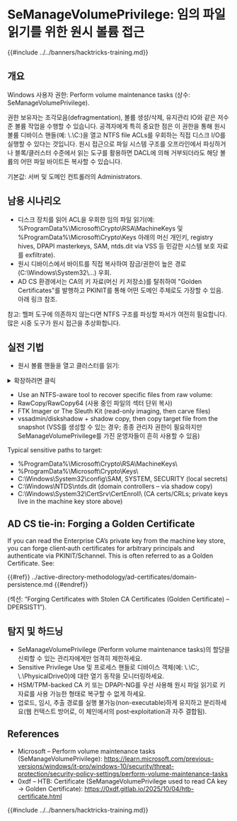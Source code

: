 # SeManageVolumePrivilege: 임의 파일 읽기를 위한 원시 볼륨 접근

{{#include ../../banners/hacktricks-training.md}}

## 개요

Windows 사용자 권한: Perform volume maintenance tasks (상수: SeManageVolumePrivilege).

권한 보유자는 조각모음(defragmentation), 볼륨 생성/삭제, 유지관리 IO와 같은 저수준 볼륨 작업을 수행할 수 있습니다. 공격자에게 특히 중요한 점은 이 권한을 통해 원시 볼륨 디바이스 핸들(예: \\.\C:)을 열고 NTFS file ACLs를 우회하는 직접 디스크 I/O를 실행할 수 있다는 것입니다. 원시 접근으로 파일 시스템 구조를 오프라인에서 파싱하거나 블록/클러스터 수준에서 읽는 도구를 활용하면 DACL에 의해 거부되더라도 해당 볼륨의 어떤 파일 바이트든 복사할 수 있습니다.

기본값: 서버 및 도메인 컨트롤러의 Administrators.

## 남용 시나리오

- 디스크 장치를 읽어 ACL을 우회한 임의 파일 읽기(예: %ProgramData%\Microsoft\Crypto\RSA\MachineKeys 및 %ProgramData%\Microsoft\Crypto\Keys 아래의 머신 개인키, registry hives, DPAPI masterkeys, SAM, ntds.dit via VSS 등 민감한 시스템 보호 자료를 exfiltrate).
- 원시 디바이스에서 바이트를 직접 복사하여 잠금/권한이 높은 경로(C:\Windows\System32\…) 우회.
- AD CS 환경에서는 CA의 키 자료(머신 키 저장소)를 탈취하여 "Golden Certificates"를 발행하고 PKINIT를 통해 어떤 도메인 주체로도 가장할 수 있음. 아래 링크 참조.

참고: 헬퍼 도구에 의존하지 않는다면 NTFS 구조를 파싱할 파서가 여전히 필요합니다. 많은 시중 도구가 원시 접근을 추상화합니다.

## 실전 기법

- 원시 볼륨 핸들을 열고 클러스터를 읽기:

<details>
<summary>확장하려면 클릭</summary>
```powershell
# PowerShell – read first MB from C: raw device (requires SeManageVolumePrivilege)
$fs = [System.IO.File]::Open("\\.\\C:",[System.IO.FileMode]::Open,[System.IO.FileAccess]::Read,[System.IO.FileShare]::ReadWrite)
$buf = New-Object byte[] (1MB)
$null = $fs.Read($buf,0,$buf.Length)
$fs.Close()
[IO.File]::WriteAllBytes("C:\\temp\\c_first_mb.bin", $buf)
```

```csharp
// C# (compile with Add-Type) – read an arbitrary offset of \\.\nusing System;
using System.IO;
class R {
static void Main(string[] a){
using(var fs = new FileStream("\\\\.\\C:", FileMode.Open, FileAccess.Read, FileShare.ReadWrite)){
fs.Position = 0x100000; // seek
var buf = new byte[4096];
fs.Read(buf,0,buf.Length);
File.WriteAllBytes("C:\\temp\\blk.bin", buf);
}
}
}
```
</details>

- Use an NTFS-aware tool to recover specific files from raw volume:
- RawCopy/RawCopy64 (사용 중인 파일의 섹터 단위 복사)
- FTK Imager or The Sleuth Kit (read-only imaging, then carve files)
- vssadmin/diskshadow + shadow copy, then copy target file from the snapshot (VSS를 생성할 수 있는 경우; 종종 관리자 권한이 필요하지만 SeManageVolumePrivilege를 가진 운영자들이 흔히 사용할 수 있음)

Typical sensitive paths to target:
- %ProgramData%\Microsoft\Crypto\RSA\MachineKeys\
- %ProgramData%\Microsoft\Crypto\Keys\
- C:\Windows\System32\config\SAM, SYSTEM, SECURITY (local secrets)
- C:\Windows\NTDS\ntds.dit (domain controllers – via shadow copy)
- C:\Windows\System32\CertSrv\CertEnroll\ (CA certs/CRLs; private keys live in the machine key store above)

## AD CS tie‑in: Forging a Golden Certificate

If you can read the Enterprise CA’s private key from the machine key store, you can forge client‑auth certificates for arbitrary principals and authenticate via PKINIT/Schannel. This is often referred to as a Golden Certificate. See:

{{#ref}}
../active-directory-methodology/ad-certificates/domain-persistence.md
{{#endref}}

(섹션: “Forging Certificates with Stolen CA Certificates (Golden Certificate) – DPERSIST1”).

## 탐지 및 하드닝

- SeManageVolumePrivilege (Perform volume maintenance tasks)의 할당을 신뢰할 수 있는 관리자에게만 엄격히 제한하세요.
- Sensitive Privilege Use 및 프로세스 핸들로 디바이스 객체(예: \\.\C:, \\.\PhysicalDrive0)에 대한 열기 동작을 모니터링하세요.
- HSM/TPM-backed CA 키 또는 DPAPI-NG를 우선 사용해 원시 파일 읽기로 키 자료를 사용 가능한 형태로 복구할 수 없게 하세요.
- 업로드, 임시, 추출 경로를 실행 불가능(non-executable)하게 유지하고 분리하세요(웹 컨텍스트 방어로, 이 체인에서의 post‑exploitation과 자주 결합됨).

## References

- Microsoft – Perform volume maintenance tasks (SeManageVolumePrivilege): https://learn.microsoft.com/previous-versions/windows/it-pro/windows-10/security/threat-protection/security-policy-settings/perform-volume-maintenance-tasks
- 0xdf – HTB: Certificate (SeManageVolumePrivilege used to read CA key → Golden Certificate): https://0xdf.gitlab.io/2025/10/04/htb-certificate.html

{{#include ../../banners/hacktricks-training.md}}
